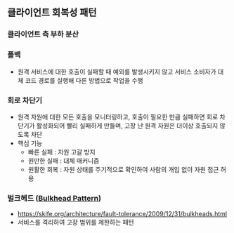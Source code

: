 

## 클라이언트 회복성 패턴

### 클라이언트 측 부하 분산



### 폴백

- 원격 서비스에 대한 호출이 실패할 때 예외를 발생시키지 않고 서비스 소비자가 대체 코드 경로를 실행해 다른 방법으로 작업을 수행

### 회로 차단기

- 원격 자원에 대한 모든 호출을 모니터링하고, 호출이 필요한 만큼 실패하면 회로 차단기가 활성화되어 빨리 실패하게 만들며, 고장 난 원격 자원은 더이상 호출되지 않도록 차단
- 핵심 기능
  - 빠른 실패 : 자원 고갈 방지
  - 원만한 실패 : 대체 매커니즘
  - 원활한 회복 : 자원 상태를 주기적으로 확인하여 사람의 개입 없이 자원 접근 허용



### 벌크헤드 ([Bulkhead Pattern](https://docs.microsoft.com/ko-kr/azure/architecture/patterns/bulkhead))

- https://skife.org/architecture/fault-tolerance/2009/12/31/bulkheads.html
- 서비스를 격리하여 고장 범위를 제한하는 패턴
